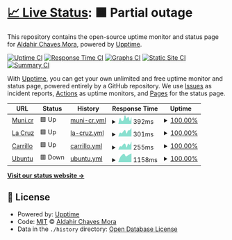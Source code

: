 # [📈 Live Status](https://chaves26.github.io/Monitoreo_upptime): <!--live status--> **🟧 Partial outage**

This repository contains the open-source uptime monitor and status page for [Aldahir Chaves Mora](https://chaves26.github.io/Monitoreo_upptime), powered by [Upptime](https://github.com/upptime/upptime).

[![Uptime CI](https://github.com/chaves26/Monitoreo_upptime/workflows/Uptime%20CI/badge.svg)](https://github.com/chaves26/Monitoreo_upptime/actions?query=workflow%3A%22Uptime+CI%22)
[![Response Time CI](https://github.com/chaves26/Monitoreo_upptime/workflows/Response%20Time%20CI/badge.svg)](https://github.com/chaves26/Monitoreo_upptime/actions?query=workflow%3A%22Response+Time+CI%22)
[![Graphs CI](https://github.com/chaves26/Monitoreo_upptime/workflows/Graphs%20CI/badge.svg)](https://github.com/chaves26/Monitoreo_upptime/actions?query=workflow%3A%22Graphs+CI%22)
[![Static Site CI](https://github.com/chaves26/Monitoreo_upptime/workflows/Static%20Site%20CI/badge.svg)](https://github.com/chaves26/Monitoreo_upptime/actions?query=workflow%3A%22Static+Site+CI%22)
[![Summary CI](https://github.com/chaves26/Monitoreo_upptime/workflows/Summary%20CI/badge.svg)](https://github.com/chaves26/Monitoreo_upptime/actions?query=workflow%3A%22Summary+CI%22)

With [Upptime](https://upptime.js.org), you can get your own unlimited and free uptime monitor and status page, powered entirely by a GitHub repository. We use [Issues](https://github.com/chaves26/Monitoreo_upptime/issues) as incident reports, [Actions](https://github.com/chaves26/Monitoreo_upptime/actions) as uptime monitors, and [Pages](https://chaves26.github.io/Monitoreo_upptime) for the status page.

<!--start: status pages-->
<!-- This summary is generated by Upptime (https://github.com/upptime/upptime) -->
<!-- Do not edit this manually, your changes will be overwritten -->
<!-- prettier-ignore -->
| URL | Status | History | Response Time | Uptime |
| --- | ------ | ------- | ------------- | ------ |
| <img alt="" src="https://icons.duckduckgo.com/ip3/www.munis.cr.ico" height="13"> [Muni.cr](https://www.munis.cr) | 🟩 Up | [muni-cr.yml](https://github.com/Chaves26/Monitoreo_upptime/commits/HEAD/history/muni-cr.yml) | <details><summary><img alt="Response time graph" src="./graphs/muni-cr/response-time-week.png" height="20"> 392ms</summary><br><a href="https://chaves26.github.io/Monitoreo_upptime/history/muni-cr"><img alt="Response time 418" src="https://img.shields.io/endpoint?url=https%3A%2F%2Fraw.githubusercontent.com%2FChaves26%2FMonitoreo_upptime%2FHEAD%2Fapi%2Fmuni-cr%2Fresponse-time.json"></a><br><a href="https://chaves26.github.io/Monitoreo_upptime/history/muni-cr"><img alt="24-hour response time 171" src="https://img.shields.io/endpoint?url=https%3A%2F%2Fraw.githubusercontent.com%2FChaves26%2FMonitoreo_upptime%2FHEAD%2Fapi%2Fmuni-cr%2Fresponse-time-day.json"></a><br><a href="https://chaves26.github.io/Monitoreo_upptime/history/muni-cr"><img alt="7-day response time 392" src="https://img.shields.io/endpoint?url=https%3A%2F%2Fraw.githubusercontent.com%2FChaves26%2FMonitoreo_upptime%2FHEAD%2Fapi%2Fmuni-cr%2Fresponse-time-week.json"></a><br><a href="https://chaves26.github.io/Monitoreo_upptime/history/muni-cr"><img alt="30-day response time 418" src="https://img.shields.io/endpoint?url=https%3A%2F%2Fraw.githubusercontent.com%2FChaves26%2FMonitoreo_upptime%2FHEAD%2Fapi%2Fmuni-cr%2Fresponse-time-month.json"></a><br><a href="https://chaves26.github.io/Monitoreo_upptime/history/muni-cr"><img alt="1-year response time 418" src="https://img.shields.io/endpoint?url=https%3A%2F%2Fraw.githubusercontent.com%2FChaves26%2FMonitoreo_upptime%2FHEAD%2Fapi%2Fmuni-cr%2Fresponse-time-year.json"></a></details> | <details><summary><a href="https://chaves26.github.io/Monitoreo_upptime/history/muni-cr">100.00%</a></summary><a href="https://chaves26.github.io/Monitoreo_upptime/history/muni-cr"><img alt="All-time uptime 100.00%" src="https://img.shields.io/endpoint?url=https%3A%2F%2Fraw.githubusercontent.com%2FChaves26%2FMonitoreo_upptime%2FHEAD%2Fapi%2Fmuni-cr%2Fuptime.json"></a><br><a href="https://chaves26.github.io/Monitoreo_upptime/history/muni-cr"><img alt="24-hour uptime 100.00%" src="https://img.shields.io/endpoint?url=https%3A%2F%2Fraw.githubusercontent.com%2FChaves26%2FMonitoreo_upptime%2FHEAD%2Fapi%2Fmuni-cr%2Fuptime-day.json"></a><br><a href="https://chaves26.github.io/Monitoreo_upptime/history/muni-cr"><img alt="7-day uptime 100.00%" src="https://img.shields.io/endpoint?url=https%3A%2F%2Fraw.githubusercontent.com%2FChaves26%2FMonitoreo_upptime%2FHEAD%2Fapi%2Fmuni-cr%2Fuptime-week.json"></a><br><a href="https://chaves26.github.io/Monitoreo_upptime/history/muni-cr"><img alt="30-day uptime 100.00%" src="https://img.shields.io/endpoint?url=https%3A%2F%2Fraw.githubusercontent.com%2FChaves26%2FMonitoreo_upptime%2FHEAD%2Fapi%2Fmuni-cr%2Fuptime-month.json"></a><br><a href="https://chaves26.github.io/Monitoreo_upptime/history/muni-cr"><img alt="1-year uptime 100.00%" src="https://img.shields.io/endpoint?url=https%3A%2F%2Fraw.githubusercontent.com%2FChaves26%2FMonitoreo_upptime%2FHEAD%2Fapi%2Fmuni-cr%2Fuptime-year.json"></a></details>
| <img alt="" src="https://icons.duckduckgo.com/ip3/lacruz.munis.cr.ico" height="13"> [La Cruz](https://lacruz.munis.cr/usuario/login) | 🟩 Up | [la-cruz.yml](https://github.com/Chaves26/Monitoreo_upptime/commits/HEAD/history/la-cruz.yml) | <details><summary><img alt="Response time graph" src="./graphs/la-cruz/response-time-week.png" height="20"> 301ms</summary><br><a href="https://chaves26.github.io/Monitoreo_upptime/history/la-cruz"><img alt="Response time 265" src="https://img.shields.io/endpoint?url=https%3A%2F%2Fraw.githubusercontent.com%2FChaves26%2FMonitoreo_upptime%2FHEAD%2Fapi%2Fla-cruz%2Fresponse-time.json"></a><br><a href="https://chaves26.github.io/Monitoreo_upptime/history/la-cruz"><img alt="24-hour response time 210" src="https://img.shields.io/endpoint?url=https%3A%2F%2Fraw.githubusercontent.com%2FChaves26%2FMonitoreo_upptime%2FHEAD%2Fapi%2Fla-cruz%2Fresponse-time-day.json"></a><br><a href="https://chaves26.github.io/Monitoreo_upptime/history/la-cruz"><img alt="7-day response time 301" src="https://img.shields.io/endpoint?url=https%3A%2F%2Fraw.githubusercontent.com%2FChaves26%2FMonitoreo_upptime%2FHEAD%2Fapi%2Fla-cruz%2Fresponse-time-week.json"></a><br><a href="https://chaves26.github.io/Monitoreo_upptime/history/la-cruz"><img alt="30-day response time 265" src="https://img.shields.io/endpoint?url=https%3A%2F%2Fraw.githubusercontent.com%2FChaves26%2FMonitoreo_upptime%2FHEAD%2Fapi%2Fla-cruz%2Fresponse-time-month.json"></a><br><a href="https://chaves26.github.io/Monitoreo_upptime/history/la-cruz"><img alt="1-year response time 265" src="https://img.shields.io/endpoint?url=https%3A%2F%2Fraw.githubusercontent.com%2FChaves26%2FMonitoreo_upptime%2FHEAD%2Fapi%2Fla-cruz%2Fresponse-time-year.json"></a></details> | <details><summary><a href="https://chaves26.github.io/Monitoreo_upptime/history/la-cruz">100.00%</a></summary><a href="https://chaves26.github.io/Monitoreo_upptime/history/la-cruz"><img alt="All-time uptime 100.00%" src="https://img.shields.io/endpoint?url=https%3A%2F%2Fraw.githubusercontent.com%2FChaves26%2FMonitoreo_upptime%2FHEAD%2Fapi%2Fla-cruz%2Fuptime.json"></a><br><a href="https://chaves26.github.io/Monitoreo_upptime/history/la-cruz"><img alt="24-hour uptime 100.00%" src="https://img.shields.io/endpoint?url=https%3A%2F%2Fraw.githubusercontent.com%2FChaves26%2FMonitoreo_upptime%2FHEAD%2Fapi%2Fla-cruz%2Fuptime-day.json"></a><br><a href="https://chaves26.github.io/Monitoreo_upptime/history/la-cruz"><img alt="7-day uptime 100.00%" src="https://img.shields.io/endpoint?url=https%3A%2F%2Fraw.githubusercontent.com%2FChaves26%2FMonitoreo_upptime%2FHEAD%2Fapi%2Fla-cruz%2Fuptime-week.json"></a><br><a href="https://chaves26.github.io/Monitoreo_upptime/history/la-cruz"><img alt="30-day uptime 100.00%" src="https://img.shields.io/endpoint?url=https%3A%2F%2Fraw.githubusercontent.com%2FChaves26%2FMonitoreo_upptime%2FHEAD%2Fapi%2Fla-cruz%2Fuptime-month.json"></a><br><a href="https://chaves26.github.io/Monitoreo_upptime/history/la-cruz"><img alt="1-year uptime 100.00%" src="https://img.shields.io/endpoint?url=https%3A%2F%2Fraw.githubusercontent.com%2FChaves26%2FMonitoreo_upptime%2FHEAD%2Fapi%2Fla-cruz%2Fuptime-year.json"></a></details>
| <img alt="" src="https://icons.duckduckgo.com/ip3/carrillo.munis.cr.ico" height="13"> [Carrillo](https://carrillo.munis.cr/usuario/login) | 🟩 Up | [carrillo.yml](https://github.com/Chaves26/Monitoreo_upptime/commits/HEAD/history/carrillo.yml) | <details><summary><img alt="Response time graph" src="./graphs/carrillo/response-time-week.png" height="20"> 255ms</summary><br><a href="https://chaves26.github.io/Monitoreo_upptime/history/carrillo"><img alt="Response time 476" src="https://img.shields.io/endpoint?url=https%3A%2F%2Fraw.githubusercontent.com%2FChaves26%2FMonitoreo_upptime%2FHEAD%2Fapi%2Fcarrillo%2Fresponse-time.json"></a><br><a href="https://chaves26.github.io/Monitoreo_upptime/history/carrillo"><img alt="24-hour response time 161" src="https://img.shields.io/endpoint?url=https%3A%2F%2Fraw.githubusercontent.com%2FChaves26%2FMonitoreo_upptime%2FHEAD%2Fapi%2Fcarrillo%2Fresponse-time-day.json"></a><br><a href="https://chaves26.github.io/Monitoreo_upptime/history/carrillo"><img alt="7-day response time 255" src="https://img.shields.io/endpoint?url=https%3A%2F%2Fraw.githubusercontent.com%2FChaves26%2FMonitoreo_upptime%2FHEAD%2Fapi%2Fcarrillo%2Fresponse-time-week.json"></a><br><a href="https://chaves26.github.io/Monitoreo_upptime/history/carrillo"><img alt="30-day response time 476" src="https://img.shields.io/endpoint?url=https%3A%2F%2Fraw.githubusercontent.com%2FChaves26%2FMonitoreo_upptime%2FHEAD%2Fapi%2Fcarrillo%2Fresponse-time-month.json"></a><br><a href="https://chaves26.github.io/Monitoreo_upptime/history/carrillo"><img alt="1-year response time 476" src="https://img.shields.io/endpoint?url=https%3A%2F%2Fraw.githubusercontent.com%2FChaves26%2FMonitoreo_upptime%2FHEAD%2Fapi%2Fcarrillo%2Fresponse-time-year.json"></a></details> | <details><summary><a href="https://chaves26.github.io/Monitoreo_upptime/history/carrillo">100.00%</a></summary><a href="https://chaves26.github.io/Monitoreo_upptime/history/carrillo"><img alt="All-time uptime 100.00%" src="https://img.shields.io/endpoint?url=https%3A%2F%2Fraw.githubusercontent.com%2FChaves26%2FMonitoreo_upptime%2FHEAD%2Fapi%2Fcarrillo%2Fuptime.json"></a><br><a href="https://chaves26.github.io/Monitoreo_upptime/history/carrillo"><img alt="24-hour uptime 100.00%" src="https://img.shields.io/endpoint?url=https%3A%2F%2Fraw.githubusercontent.com%2FChaves26%2FMonitoreo_upptime%2FHEAD%2Fapi%2Fcarrillo%2Fuptime-day.json"></a><br><a href="https://chaves26.github.io/Monitoreo_upptime/history/carrillo"><img alt="7-day uptime 100.00%" src="https://img.shields.io/endpoint?url=https%3A%2F%2Fraw.githubusercontent.com%2FChaves26%2FMonitoreo_upptime%2FHEAD%2Fapi%2Fcarrillo%2Fuptime-week.json"></a><br><a href="https://chaves26.github.io/Monitoreo_upptime/history/carrillo"><img alt="30-day uptime 100.00%" src="https://img.shields.io/endpoint?url=https%3A%2F%2Fraw.githubusercontent.com%2FChaves26%2FMonitoreo_upptime%2FHEAD%2Fapi%2Fcarrillo%2Fuptime-month.json"></a><br><a href="https://chaves26.github.io/Monitoreo_upptime/history/carrillo"><img alt="1-year uptime 100.00%" src="https://img.shields.io/endpoint?url=https%3A%2F%2Fraw.githubusercontent.com%2FChaves26%2FMonitoreo_upptime%2FHEAD%2Fapi%2Fcarrillo%2Fuptime-year.json"></a></details>
| <img alt="" src="https://icons.duckduckgo.com/ip3/ubuntu.com.ico" height="13"> [Ubuntu](https://ubuntu.com/download/server) | 🟥 Down | [ubuntu.yml](https://github.com/Chaves26/Monitoreo_upptime/commits/HEAD/history/ubuntu.yml) | <details><summary><img alt="Response time graph" src="./graphs/ubuntu/response-time-week.png" height="20"> 1158ms</summary><br><a href="https://chaves26.github.io/Monitoreo_upptime/history/ubuntu"><img alt="Response time 1158" src="https://img.shields.io/endpoint?url=https%3A%2F%2Fraw.githubusercontent.com%2FChaves26%2FMonitoreo_upptime%2FHEAD%2Fapi%2Fubuntu%2Fresponse-time.json"></a><br><a href="https://chaves26.github.io/Monitoreo_upptime/history/ubuntu"><img alt="24-hour response time 2957" src="https://img.shields.io/endpoint?url=https%3A%2F%2Fraw.githubusercontent.com%2FChaves26%2FMonitoreo_upptime%2FHEAD%2Fapi%2Fubuntu%2Fresponse-time-day.json"></a><br><a href="https://chaves26.github.io/Monitoreo_upptime/history/ubuntu"><img alt="7-day response time 1158" src="https://img.shields.io/endpoint?url=https%3A%2F%2Fraw.githubusercontent.com%2FChaves26%2FMonitoreo_upptime%2FHEAD%2Fapi%2Fubuntu%2Fresponse-time-week.json"></a><br><a href="https://chaves26.github.io/Monitoreo_upptime/history/ubuntu"><img alt="30-day response time 1158" src="https://img.shields.io/endpoint?url=https%3A%2F%2Fraw.githubusercontent.com%2FChaves26%2FMonitoreo_upptime%2FHEAD%2Fapi%2Fubuntu%2Fresponse-time-month.json"></a><br><a href="https://chaves26.github.io/Monitoreo_upptime/history/ubuntu"><img alt="1-year response time 1158" src="https://img.shields.io/endpoint?url=https%3A%2F%2Fraw.githubusercontent.com%2FChaves26%2FMonitoreo_upptime%2FHEAD%2Fapi%2Fubuntu%2Fresponse-time-year.json"></a></details> | <details><summary><a href="https://chaves26.github.io/Monitoreo_upptime/history/ubuntu">100.00%</a></summary><a href="https://chaves26.github.io/Monitoreo_upptime/history/ubuntu"><img alt="All-time uptime 100.00%" src="https://img.shields.io/endpoint?url=https%3A%2F%2Fraw.githubusercontent.com%2FChaves26%2FMonitoreo_upptime%2FHEAD%2Fapi%2Fubuntu%2Fuptime.json"></a><br><a href="https://chaves26.github.io/Monitoreo_upptime/history/ubuntu"><img alt="24-hour uptime 99.99%" src="https://img.shields.io/endpoint?url=https%3A%2F%2Fraw.githubusercontent.com%2FChaves26%2FMonitoreo_upptime%2FHEAD%2Fapi%2Fubuntu%2Fuptime-day.json"></a><br><a href="https://chaves26.github.io/Monitoreo_upptime/history/ubuntu"><img alt="7-day uptime 100.00%" src="https://img.shields.io/endpoint?url=https%3A%2F%2Fraw.githubusercontent.com%2FChaves26%2FMonitoreo_upptime%2FHEAD%2Fapi%2Fubuntu%2Fuptime-week.json"></a><br><a href="https://chaves26.github.io/Monitoreo_upptime/history/ubuntu"><img alt="30-day uptime 100.00%" src="https://img.shields.io/endpoint?url=https%3A%2F%2Fraw.githubusercontent.com%2FChaves26%2FMonitoreo_upptime%2FHEAD%2Fapi%2Fubuntu%2Fuptime-month.json"></a><br><a href="https://chaves26.github.io/Monitoreo_upptime/history/ubuntu"><img alt="1-year uptime 100.00%" src="https://img.shields.io/endpoint?url=https%3A%2F%2Fraw.githubusercontent.com%2FChaves26%2FMonitoreo_upptime%2FHEAD%2Fapi%2Fubuntu%2Fuptime-year.json"></a></details>

<!--end: status pages-->

[**Visit our status website →**](https://chaves26.github.io/Monitoreo_upptime)

## 📄 License

- Powered by: [Upptime](https://github.com/upptime/upptime)
- Code: [MIT](./LICENSE) © [Aldahir Chaves Mora](https://chaves26.github.io/Monitoreo_upptime)
- Data in the `./history` directory: [Open Database License](https://opendatacommons.org/licenses/odbl/1-0/)
